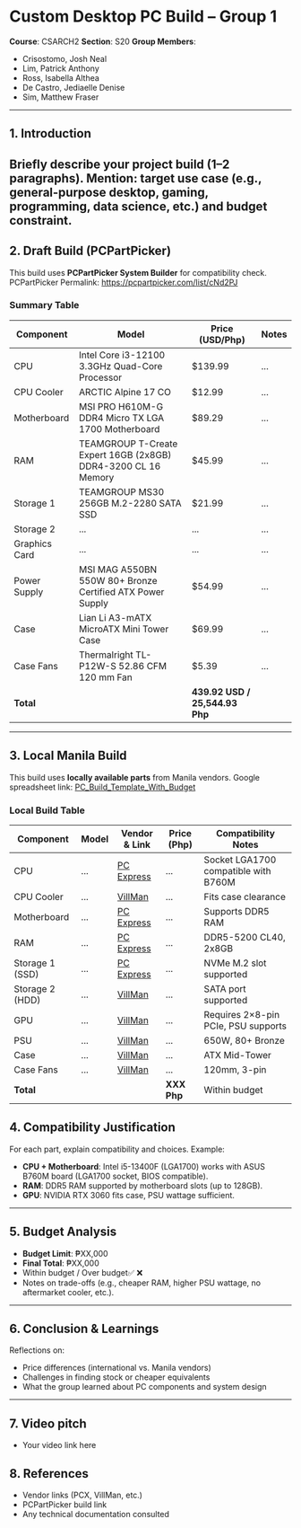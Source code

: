 # Custom Desktop PC Build – Group 1

**Course**: CSARCH2
**Section**: S20
**Group Members**:
- Crisostomo, Josh Neal
- Lim, Patrick Anthony
- Ross, Isabella Althea
- De Castro, Jediaelle Denise
- Sim, Matthew Fraser
---
## 1. Introduction
Briefly describe your project build (1–2 paragraphs).
Mention: target use case (e.g., general-purpose desktop, gaming, programming, data
science, etc.) and budget constraint.
---
## 2. Draft Build (PCPartPicker)
This build uses **PCPartPicker System Builder** for compatibility check.
PCPartPicker Permalink: https://pcpartpicker.com/list/cNd2PJ
### Summary Table
| Component | Model | Price (USD/Php) | Notes |
|-----------------|-------|-----------------|-------|
| CPU | Intel Core i3-12100 3.3GHz Quad-Core Processor | $139.99 | ... |
| CPU Cooler | ARCTIC Alpine 17 CO | $12.99 | ... |
| Motherboard | MSI PRO H610M-G DDR4 Micro TX LGA 1700 Motherboard | $89.29 | ... |
| RAM | TEAMGROUP T-Create Expert 16GB (2x8GB) DDR4-3200 CL 16 Memory | $45.99 | ... |
| Storage 1 | TEAMGROUP MS30 256GB M.2-2280 SATA SSD | $21.99 | ... |
| Storage 2 | ... | ... | ... |
| Graphics Card | ... | ... | ... |
| Power Supply | MSI MAG A550BN 550W 80+ Bronze  Certified ATX Power Supply | $54.99 | ... |
| Case | Lian Li A3-mATX MicroATX Mini Tower Case | $69.99 | ... |
| Case Fans | Thermalright TL-P12W-S 52.86 CFM 120 mm Fan | $5.39 | ... |
| **Total** | | **439.92 USD / 25,544.93 Php** | |
---
## 3. Local Manila Build
This build uses **locally available parts** from Manila vendors.
Google spreadsheet link: [PC_Build_Template_With_Budget](https://docs.google.com/spreadsheets/d/15jZedLD7o_Gfmr0jKC2sMzixGadV74LwGvGNQ5sZwUE/edit?gid=533572080#gid=533572080)

### Local Build Table

| Component       | Model | Vendor & Link       | Price (Php) | Compatibility Notes                        |
|-----------------|-------|--------------------|-------------|-------------------------------------------|
| CPU             | ...   | [PC Express](link) | ...         | Socket LGA1700 compatible with B760M       |
| CPU Cooler      | ...   | [VillMan](link)    | ...         | Fits case clearance                        |
| Motherboard     | ...   | [PC Express](link) | ...         | Supports DDR5 RAM                          |
| RAM             | ...   | [PC Express](link) | ...         | DDR5-5200 CL40, 2x8GB                      |
| Storage 1 (SSD) | ...   | [PC Express](link) | ...         | NVMe M.2 slot supported                    |
| Storage 2 (HDD) | ...   | [VillMan](link)    | ...         | SATA port supported                        |
| GPU             | ...   | [VillMan](link)    | ...         | Requires 2×8-pin PCIe, PSU supports        |
| PSU             | ...   | [VillMan](link)    | ...         | 650W, 80+ Bronze                           |
| Case            | ...   | [VillMan](link)    | ...         | ATX Mid-Tower                              |
| Case Fans       | ...   | [VillMan](link)    | ...         | 120mm, 3-pin                               |
| **Total**       |       |                    | **XXX Php** | Within budget                              |

## 4. Compatibility Justification
For each part, explain compatibility and choices.
Example:
- **CPU + Motherboard**: Intel i5-13400F (LGA1700) works with ASUS B760M board
(LGA1700 socket, BIOS compatible).
- **RAM**: DDR5 RAM supported by motherboard slots (up to 128GB).
- **GPU**: NVIDIA RTX 3060 fits case, PSU wattage sufficient.
---
## 5. Budget Analysis
- **Budget Limit**: ₱XX,000
- **Final Total**: ₱XX,000
- Within budget / Over budget✅ ❌
- Notes on trade-offs (e.g., cheaper RAM, higher PSU wattage, no aftermarket
cooler, etc.).
---
## 6. Conclusion & Learnings
Reflections on:
- Price differences (international vs. Manila vendors)
- Challenges in finding stock or cheaper equivalents
- What the group learned about PC components and system design
---
## 7. Video pitch
- Your video link here
## 8. References
- Vendor links (PCX, VillMan, etc.)
- PCPartPicker build link
- Any technical documentation consulted
